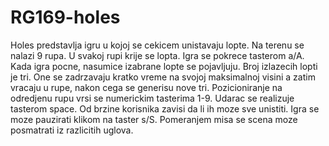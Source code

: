 # RG169-holes
Holes predstavlja igru u kojoj se cekicem unistavaju lopte.
Na terenu se nalazi 9 rupa. U svakoj rupi krije se lopta.
Igra se pokrece tasterom a/A.
Kada igra pocne, nasumice izabrane lopte se pojavljuju. Broj izlazecih lopti je tri.
One se zadrzavaju kratko vreme na svojoj maksimalnoj visini a zatim vracaju u rupe, nakon cega se generisu nove tri.
Pozicioniranje na odredjenu rupu vrsi se numerickim tasterima 1-9.
Udarac se realizuje tasterom space.
Od brzine korisnika zavisi da li ih moze sve unistiti. 
Igra se moze pauzirati klikom na taster s/S.
Pomeranjem misa se scena moze posmatrati iz razlicitih uglova.

